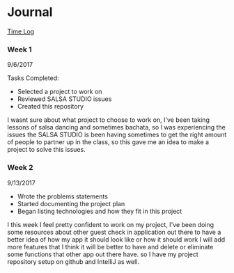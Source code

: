 # Journal


[Time Log](TimeLog.md)

### Week 1

9/6/2017 

Tasks Completed:
 * Selected a project to work on
 * Reviewed SALSA STUDIO issues 
 * Created this repository 
 
I wasnt sure about what project to choose to work on, I've been taking lessons of salsa dancing and sometimes bachata, so I was experiencing the issues the SALSA
STUDIO is been having sometimes to get the right amount of people to partner up in the class, so this gave me an idea to make a project to solve this issues.


### Week 2

9/13/2017

* Wrote the problems statements
* Started documenting the project plan
* Began listing technologies and how they fit in this project

I this week I feel pretty confident to work on my project, I've been doing some resources about other guest check in application out there to have a better
idea of how my app it should look like or how it should work I will add more features that I think it will be better to have and delete or eliminate some
functions that other app out there have. so I have my project repository setup on github and IntelliJ as well.